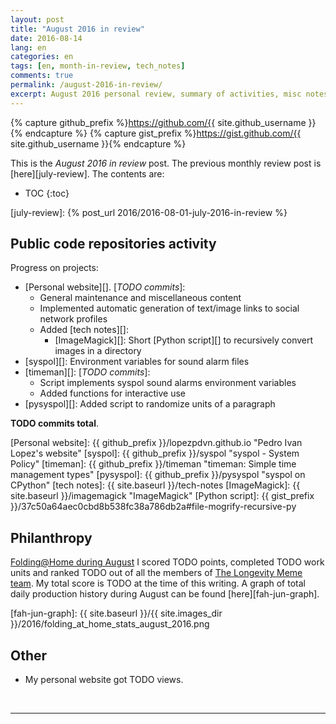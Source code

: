 ```yaml
---
layout: post
title: "August 2016 in review"
date: 2016-08-14
lang: en
categories: en
tags: [en, month-in-review, tech_notes]
comments: true
permalink: /august-2016-in-review/
excerpt: August 2016 personal review, summary of activities, misc notes...
---
```


{% capture github_prefix %}https://github.com/{{ site.github_username }}{% endcapture %}
{% capture gist_prefix %}https://gist.github.com/{{ site.github_username }}{% endcapture %}

This is the *August 2016 in review* post. The previous monthly review post is
[here][july-review].  The contents are:

* TOC
{:toc}

[july-review]: {% post_url 2016/2016-08-01-july-2016-in-review %}

## Public code repositories activity ###################################

Progress on projects:

- [Personal website][]. [*TODO commits*]:
  - General maintenance and miscellaneous content
  - Implemented automatic generation of text/image links to social network
    profiles
  - Added [tech notes][]:
    - [ImageMagick][]: Short [Python script][] to recursively convert images in
      a directory
- [syspol][]: Environment variables for sound alarm files
- [timeman][]: [*TODO commits*]:
  - Script implements syspol sound alarms environment variables
  - Added functions for interactive use
- [pysyspol][]: Added script to randomize units of a paragraph

**TODO commits total**.

[Personal website]: {{ github_prefix }}/lopezpdvn.github.io "Pedro Ivan Lopez's website"
[syspol]: {{ github_prefix }}/syspol "syspol - System Policy"
[timeman]: {{ github_prefix }}/timeman "timeman: Simple time management types"
[pysyspol]: {{ github_prefix }}/pysyspol "syspol on CPython"
[tech notes]: {{ site.baseurl }}/tech-notes
[ImageMagick]: {{ site.baseurl }}/imagemagick "ImageMagick"
[Python script]: {{ gist_prefix }}/37c50a64aec0cbd8b538fc38a786db2a#file-mogrify-recursive-py

## Philanthropy #######################################################

[Folding@Home during August][fah-stats] I scored TODO points, completed TODO
work units and ranked TODO out of all the members of
[The Longevity Meme team][]. My total score is TODO at the time of this
writing.  A graph of total daily production history during August can be found
[here][fah-jun-graph].

[fah-stats]: http://folding.extremeoverclocking.com/user_summary.php?s=&u=648628 "dreilopz - User Summary - EXTREME Overclocking Folding @ Home Stats"
[The Longevity Meme team]: http://folding.extremeoverclocking.com/user_list.php?s=&t=32461 "The Longevity Meme Individual Users List"
[fah-jun-graph]: {{ site.baseurl }}/{{ site.images_dir }}/2016/folding_at_home_stats_august_2016.png

## Other ###############################################################

- My personal website got TODO views.

<br/>

---
